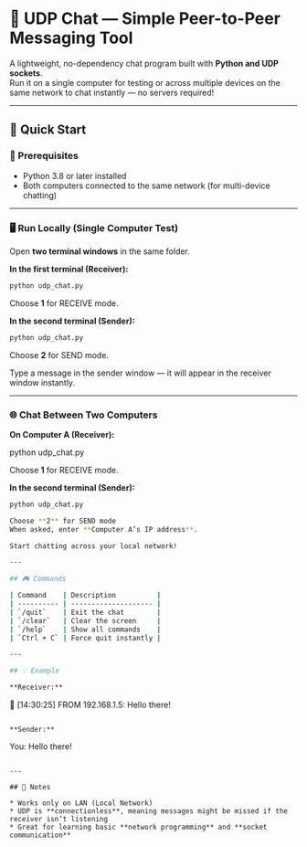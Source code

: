 # 💬 UDP Chat — Simple Peer-to-Peer Messaging Tool

A lightweight, no-dependency chat program built with **Python and UDP sockets**.  
Run it on a single computer for testing or across multiple devices on the same network to chat instantly — no servers required!

---

## 🚀 Quick Start

### 🧩 Prerequisites
- Python 3.8 or later installed
- Both computers connected to the same network (for multi-device chatting)

---

### 🖥️ Run Locally (Single Computer Test)

Open **two terminal windows** in the same folder.

**In the first terminal (Receiver):**
```bash
python udp_chat.py
```
Choose **1** for RECEIVE mode.

**In the second terminal (Sender):**

```bash
python udp_chat.py
```

Choose **2** for SEND mode.

Type a message in the sender window — it will appear in the receiver window instantly.

---

### 🌐 Chat Between Two Computers

**On Computer A (Receiver):**

python udp_chat.py

Choose **1** for RECEIVE mode.

**In the second terminal (Sender):**

```bash
python udp_chat.py

Choose **2** for SEND mode
When asked, enter **Computer A’s IP address**.

Start chatting across your local network!

---

## 🎮 Commands

| Command    | Description          |
| ---------- | -------------------- |
| `/quit`    | Exit the chat        |
| `/clear`   | Clear the screen     |
| `/help`    | Show all commands    |
| `Ctrl + C` | Force quit instantly |

---

## 💡 Example

**Receiver:**

```
📩 [14:30:25] FROM 192.168.1.5: Hello there!
```

**Sender:**

```
You: Hello there!
```

---

## 🧠 Notes

* Works only on LAN (Local Network)
* UDP is **connectionless**, meaning messages might be missed if the receiver isn’t listening
* Great for learning basic **network programming** and **socket communication**
